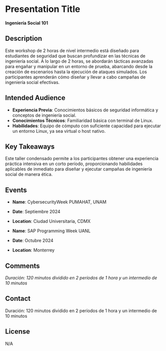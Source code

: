# Presentation Title
**Ingeniería Social 101**

## Description
Este workshop de 2 horas de nivel intermedio está diseñado para estudiantes de seguridad que buscan profundizar en las técnicas de ingeniería social. A lo largo de 2 horas, se abordarán tácticas avanzadas para engañar y manipular en un entorno de prueba, abarcando desde la creación de escenarios hasta la ejecución de ataques simulados. Los participantes aprenderán cómo diseñar y llevar a cabo campañas de ingeniería social efectivas.

## Intended Audience
- **Experiencia Previa**: 
Conocimientos básicos de seguridad informática y conceptos
de ingeniería social.
- **Conocimientos Técnicos**: 
Familiaridad básica con terminal de Linux.
- **Habilidades**: 
Equipo de cómputo con suficiente capacidad para ejecutar un entorno Linux, ya sea virtual o host nativo.

## Key Takeaways
Este taller condensado permite a los participantes obtener una experiencia práctica intensiva en un corto período, proporcionando habilidades aplicables de inmediato para diseñar y ejecutar campañas de ingeniería social de manera ética.

## Events
- **Name**: CybersecurityWeek PUMAHAT, UNAM
- **Date**: Septiembre 2024
- **Location**: Ciudad Universitaria, CDMX
  
- **Name**: SAP Programming Week UANL 
- **Date**: Octubre 2024
- **Location**: Monterrey


## Comments
_Duración: 120 minutos dividido en 2 períodos de 1 hora y un intermedio de 10
minutos_

## Contact
Duración: 120 minutos dividido en 2 períodos de 1 hora y un intermedio de 10
minutos

## License
N/A

